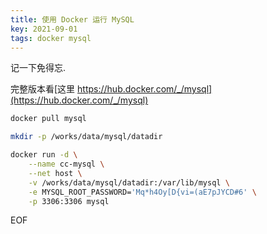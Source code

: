 ```yaml
---
title: 使用 Docker 运行 MySQL
key: 2021-09-01
tags: docker mysql
---
```


记一下免得忘.

完整版本看[这里 https://hub.docker.com/_/mysql](https://hub.docker.com/_/mysql)

<!--more-->

```bash
docker pull mysql

mkdir -p /works/data/mysql/datadir

docker run -d \
    --name cc-mysql \
    --net host \
    -v /works/data/mysql/datadir:/var/lib/mysql \
    -e MYSQL_ROOT_PASSWORD='Mq*h4Oy[D{vi=(aE7pJYCD#6' \
    -p 3306:3306 mysql
```

EOF
